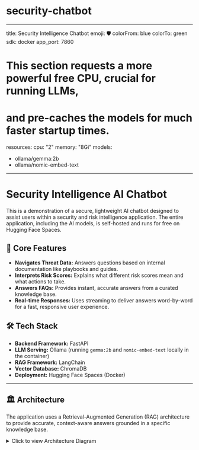 # security-chatbot

---
title: Security Intelligence Chatbot
emoji: 🛡️
colorFrom: blue
colorTo: green
sdk: docker
app_port: 7860
# This section requests a more powerful free CPU, crucial for running LLMs,
# and pre-caches the models for much faster startup times.
resources:
  cpu: "2"
  memory: "8Gi"
models:
  - ollama/gemma:2b
  - ollama/nomic-embed-text
---

# Security Intelligence AI Chatbot

This is a demonstration of a secure, lightweight AI chatbot designed to assist users within a security and risk intelligence application. The entire application, including the AI models, is self-hosted and runs for free on Hugging Face Spaces.

## 🚀 Core Features
- **Navigates Threat Data:** Answers questions based on internal documentation like playbooks and guides.
- **Interprets Risk Scores:** Explains what different risk scores mean and what actions to take.
- **Answers FAQs:** Provides instant, accurate answers from a curated knowledge base.
- **Real-time Responses:** Uses streaming to deliver answers word-by-word for a fast, responsive user experience.

## 🛠️ Tech Stack
- **Backend Framework:** FastAPI
- **LLM Serving:** Ollama (running `gemma:2b` and `nomic-embed-text` locally in the container)
- **RAG Framework:** LangChain
- **Vector Database:** ChromaDB
- **Deployment:** Hugging Face Spaces (Docker)

---

## 🏛️ Architecture
The application uses a Retrieval-Augmented Generation (RAG) architecture to provide accurate, context-aware answers grounded in a specific knowledge base.

<details>
<summary>Click to view Architecture Diagram</summary>

```mermaid
graph TD
    subgraph User Device
        A[User in Web App] --> B{Chat Interface (HTML/JS)};
```

subgraph "Hugging Face Space (Docker Container)"
        B -- HTTPS Request --> C[API Endpoint (FastAPI)];
        C -- User Query --> D[RAG Chain (LangChain)];
        D -- Embeds Query --> E{Embedding Model (nomic-embed-text)};
        E -- Vectorized Query --> F[Vector DB (ChromaDB)];
        F -- Returns Relevant Docs --> D;
        D -- Query + Docs --> G{Chat LLM (gemma:2b)};
        G -- Streams Grounded Response --> D;
        D -- Streams Final Answer --> C;
        C -- Streaming HTTPS Response --> B;
    

  subgraph Data Source (Internal)
        H[Knowledge Base: .md files] --> I(ingest.py Script);
        I -- Chunks Docs --> E;
        E -- Creates Embeddings --> F;
  ```bash
uvicorn main:app --reload
```

```bash
python ingest.py
```

